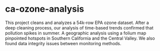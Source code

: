# ca-ozone-analysis
This project cleans and analyzes a 54k-row EPA ozone dataset. After a deep cleaning process, our analysis of time-based trends confirmed that pollution spikes in summer. A geographic analysis using a folium map pinpointed hotspots in Southern California and the Central Valley. We also found data integrity issues between monitoring methods.
